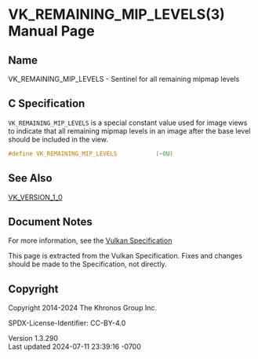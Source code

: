 # VK_REMAINING_MIP_LEVELS(3) Manual Page

## Name

VK_REMAINING_MIP_LEVELS - Sentinel for all remaining mipmap levels



## <a href="#_c_specification" class="anchor"></a>C Specification

`VK_REMAINING_MIP_LEVELS` is a special constant value used for image
views to indicate that all remaining mipmap levels in an image after the
base level should be included in the view.

``` c
#define VK_REMAINING_MIP_LEVELS           (~0U)
```

## <a href="#_see_also" class="anchor"></a>See Also

[VK_VERSION_1_0](https://registry.khronos.org/vulkan/specs/1.3-extensions/man/html/VK_VERSION_1_0.html)

## <a href="#_document_notes" class="anchor"></a>Document Notes

For more information, see the <a
href="https://registry.khronos.org/vulkan/specs/1.3-extensions/html/vkspec.html#VK_REMAINING_MIP_LEVELS"
target="_blank" rel="noopener">Vulkan Specification</a>

This page is extracted from the Vulkan Specification. Fixes and changes
should be made to the Specification, not directly.

## <a href="#_copyright" class="anchor"></a>Copyright

Copyright 2014-2024 The Khronos Group Inc.

SPDX-License-Identifier: CC-BY-4.0

Version 1.3.290  
Last updated 2024-07-11 23:39:16 -0700

